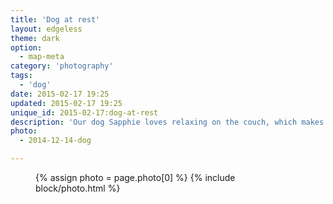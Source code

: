 ```yaml
---
title: 'Dog at rest'
layout: edgeless
theme: dark
option:
  - map-meta
category: 'photography'
tags:
  - 'dog'
date: 2015-02-17 19:25
updated: 2015-02-17 19:25
unique_id: 2015-02-17:dog-at-rest
description: 'Our dog Sapphie loves relaxing on the couch, which makes her an easy subject.'
photo:
  - 2014-12-14-dog

---
```


<figure class="image--wide">
  {% assign photo = page.photo[0] %}
  {% include block/photo.html %}
</figure>
